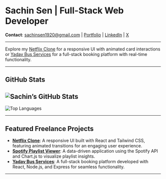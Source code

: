# Sachin Sen | Full-Stack Web Developer

**Contact**: [sachinsen1920@gmail.com](mailto:sachinsen1920@gmail.com) | [Portfolio](https://my-portfolio-eta-seven-40.vercel.app/) | [LinkedIn](https://www.linkedin.com/in/sachinsen1) | [X](https://x.com/sen_sachiin)

---
Explore my [Netflix Clone](https://github.com/Sachinsen7/netflix-clone) for a responsive UI with animated card interactions or [Yadav Bus Services](https://github.com/Sachinsen7/yadav-bus-services) for a full-stack booking platform with real-time functionality.

---
## GitHub Stats

![Sachin’s GitHub Stats](https://github-readme-stats.vercel.app/api?username=Sachinsen7&show_icons=true&theme=radical)
---
![Top Languages](https://github-readme-stats.vercel.app/api/top-langs/?username=Sachinsen7&layout=compact&theme=radical)

---

## Featured Freelance Projects

- **[Netflix Clone](https://github.com/Sachinsen7/netflix-clone)**: A responsive UI built with React and Tailwind CSS, featuring animated transitions for an engaging user experience.
- **[Spotify Playlist Viewer](https://github.com/Sachinsen7/spotify-playlist-viewer)**: A data-driven application using the Spotify API and Chart.js to visualize playlist insights.
- **[Yadav Bus Services](https://github.com/Sachinsen7/yadav-bus-services)**: A full-stack booking platform developed with React, Node.js, and Express for seamless functionality.

---

